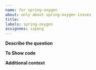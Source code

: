 ```yaml
---
name: for spring-oxygen
about: only about spring-oxygen issues
title:
labels: spring-oxygen
assignees: ispong
---
```


<!--
!!! Thanks for taking the time to create an issue. A clear and concise description of what the question is. !!!
-->
**Describe the question**


<!--
!!! For show your code. !!!
-->
**To Show code**


<!--
!!! Add any other context about the problem here. !!!
-->
**Additional context**
